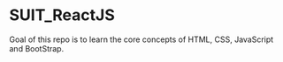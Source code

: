 # SUIT_ReactJS

Goal of this repo is to learn the core concepts of HTML, CSS, JavaScript and BootStrap.
